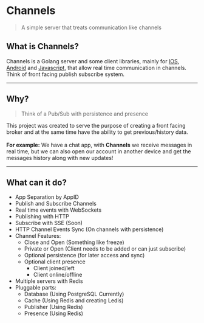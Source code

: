 # Channels

> A simple server that treats communication like channels

## What is Channels?

Channels is a Golang server and some client libraries, mainly for [IOS](https://github.com/Lisomatrix/ChannelsSDK_Swift), [Android](https://github.com/Lisomatrix/ChannelsSDK_Android) and [Javascript](https://github.com/Lisomatrix/ChannelsSDK_JS), that allow real time communication in channels.<br>
Think of front facing publish subscribe system.

___

## Why?

> Think of a Pub/Sub with persistence and presence

This project was created to serve the purpose of creating a front facing broker and at the same time have the ability to get previous/history data.
<br><br>
**For example:** We have a chat app, with **Channels** we receive messages in real time, but we can also open our account in another device and get the messages history along with new updates!

___

## What can it do?

- App Separation by AppID
- Publish and Subscribe Channels
- Real time events with WebSockets
- Publishing with HTTP
- Subscribe with SSE (Soon)
- HTTP Channel Events Sync (On channels with persistence)
- Channel Features:
    - Close and Open (Something like freeze)
    - Private or Open (Client needs to be added or can just subscribe)
    - Optional persistence (for later access and sync)
    - Optional client presence
        - Client joined/left
        - Client online/offline
- Multiple servers with Redis
- Pluggable parts: 
    - Database (Using PostgreSQL Currently)
    - Cache (Using Redis and creating Ledis)
    - Publisher (Using Redis)
    - Presence (Using Redis)
